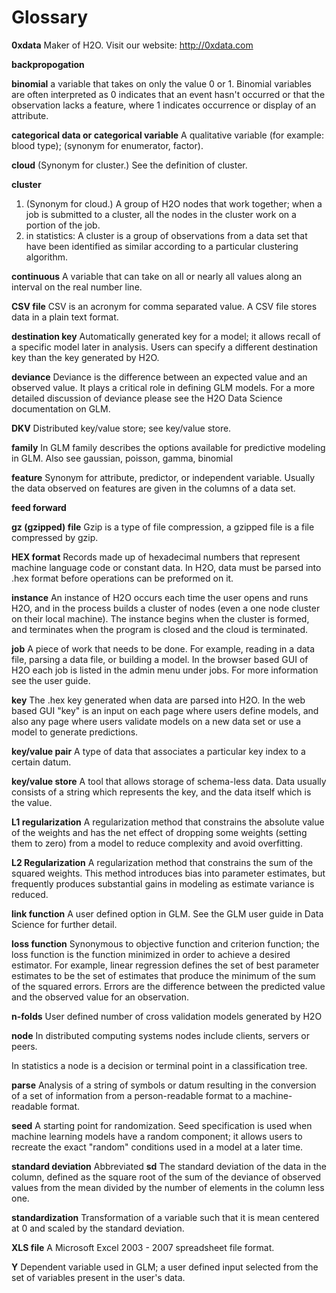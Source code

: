 # Glossary

**0xdata**
Maker of H2O. Visit our website: http://0xdata.com

**backpropogation**

**binomial**
a variable that takes on only the value 0 or 1. Binomial variables
are often interpreted as 0 indicates that an event hasn't occurred
or that the observation lacks a feature, where 1 indicates occurrence
or display of an attribute.

**categorical data or categorical variable**
A qualitative variable (for example: blood type); (synonym for
enumerator, factor).

**cloud**
(Synonym for cluster.)  See the definition of cluster.

**cluster**
1. (Synonym for cloud.)  A group of H2O nodes that work together; when a
job is submitted to a cluster, all the nodes in the cluster work on
a portion of the job.
2. in statistics: A cluster is a  group of
observations from a data set that have been identified as
similar according to a particular clustering algorithm.

**continuous**
A variable that can take on all or nearly all values along an
interval on the real number line.


**CSV file**
CSV is an acronym for comma separated value. A CSV file stores
data in a plain text format.

**destination key**
Automatically generated key for a model; it allows recall of a
specific model later in analysis. Users can specify a
different destination key than the key generated by H2O.

**deviance**
Deviance is the difference between an expected value and an observed value.
It plays a critical role in defining GLM models. For a more detailed
discussion of deviance please see the H2O Data Science documentation
on GLM.

**DKV**
Distributed key/value store; see key/value store.

**family**
In GLM family describes the options available for predictive
modeling in GLM. Also see gaussian, poisson, gamma, binomial

**feature**
Synonym for attribute, predictor, or independent variable. Usually
the data observed on features are given in the columns of a data
set.

**feed forward**

**gz (gzipped) file**
Gzip is a type of file compression, a gzipped file is a file
compressed by gzip.

**HEX format**
Records made up of hexadecimal numbers that represent machine
language code or constant data. In H2O, data must be parsed into
.hex format before operations can be preformed on it.

**instance**
An instance of H2O occurs each time the user opens and runs H2O, and
in the   process builds a cluster of nodes (even a one
node cluster on their local machine). The instance begins when the
cluster is formed, and terminates when the program is closed
and the cloud is terminated.

**job**
A piece of work that needs to be done. For example, reading
in a data file, parsing a data file, or building a model. In the
browser based GUI of H2O each job is listed in the admin menu under
jobs. For more information see the user guide.

**key**
The .hex key generated when data are parsed into
H2O. In the web based GUI "key" is an input on each page where users
define models, and also any page where users validate models on a
new data set or use a model to generate predictions.

**key/value pair**
A type of data that associates a particular key index to a
certain datum.

**key/value store**
A tool that allows storage of schema-less data. Data usually
consists of a string which represents the key, and the data itself
which is the value.

**L1 regularization**
A regularization method that constrains the absolute value of the weights and
has the net effect of dropping some weights (setting them to zero) from a model
to reduce complexity and avoid overfitting.

**L2 Regularization**
A regularization method that constrains the sum of the squared
weights. This method introduces bias into parameter estimates, but
frequently produces substantial gains in modeling as estimate variance is
reduced.

**link function**
A user defined option in GLM. See the GLM user guide in Data Science
for further detail.

**loss function**
Synonymous to objective function and criterion function; the loss function is the     function minimized in order to achieve a desired estimator. For example, linear regression defines the set of best parameter estimates to be the set of estimates that produce the minimum of the sum of the squared errors. Errors are the difference between the predicted value and the observed value for an observation.

**n-folds**
User defined number of cross validation models generated by H2O

**node**
In distributed computing systems nodes include clients,
servers or peers.

In statistics a node is a decision or terminal point in a
classification tree.

**parse**
Analysis of a string of symbols or datum resulting in the
conversion of a set of information from a person-readable
format to a machine-readable format.


**seed**
A starting point for randomization. Seed specification is used when
machine learning models have a random component; it allows users to
recreate the exact "random" conditions used in a model at a later
time.

**standard deviation**
Abbreviated **sd**
The standard deviation of the data in the column, defined as the
square root of the sum of the deviance of observed values from the
mean divided by the number of elements in the column less one.


**standardization**
Transformation of a variable such that it is mean centered at 0 and
scaled by the standard deviation.

**XLS file**
A Microsoft Excel 2003 - 2007 spreadsheet file format.

**Y**
Dependent variable used in GLM; a user defined input selected
from the set of variables present in the user's data.

